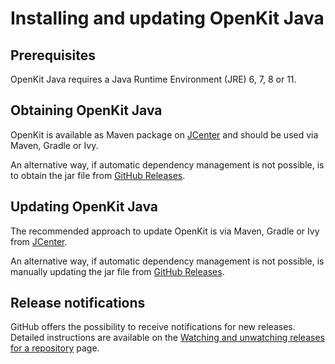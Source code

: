 # Installing and updating OpenKit Java

## Prerequisites
OpenKit Java requires a Java Runtime Environment (JRE) 6, 7, 8 or 11.

## Obtaining OpenKit Java
OpenKit is available as Maven package on [JCenter][jcenter] and should be used via Maven, Gradle or Ivy.

An alternative way, if automatic dependency management is not possible, is to obtain the jar file
from [GitHub Releases][gh-releases].

## Updating OpenKit Java
The recommended approach to update OpenKit is via Maven, Gradle or Ivy from [JCenter][jcenter].

An alternative way, if automatic dependency management is not possible, is manually updating
the jar file from [GitHub Releases][gh-releases].

## Release notifications
GitHub offers the possibility to receive notifications for new releases. Detailed instructions are available
on the [Watching and unwatching releases for a repository][gh-release-notification] page. 

[jcenter]: (https://bintray.com/dynatrace/openkit/com.dynatrace.openkit)
[gh-releases]: (https://github.com/Dynatrace/openkit-java/releases)
[gh-release-notification]: (https://help.github.com/en/github/receiving-notifications-about-activity-on-github/watching-and-unwatching-releases-for-a-repository)
